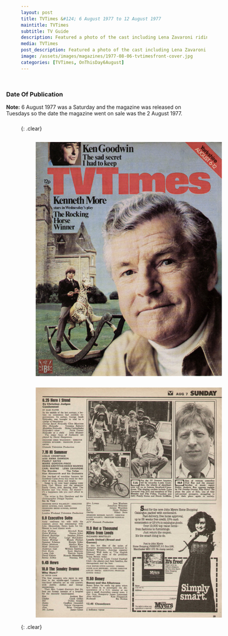 ```yaml
---
layout: post
title: TVTimes &#124; 6 August 1977 to 12 August 1977
maintitle: TVTimes
subtitle: TV Guide
description: Featured a photo of the cast including Lena Zavaroni riding bikes in the listing for Hi! Summer.
media: TVTimes
post_description: Featured a photo of the cast including Lena Zavaroni riding bikes in the listing for Hi! Summer.
image: /assets/images/magazines/1977-08-06-tvtimesfront-cover.jpg
categories: [TVTimes, OnThisDay6August]
---
```


<figure class="fig3">
<figcaption>
<h3>Date Of Publication</h3>
<strong>Note:</strong> 6 August 1977 was a Saturday and the magazine was released on Tuesdays so the date the magazine went on sale was the 2 August 1977.
</figcaption>
</figure>

{: .clear}

<figure class="fig1">
<a href="/assets/images/magazines/1977-08-06-tvtimesfront-cover.jpg"><img src="/assets/images/magazines/1977-08-06-tvtimesfront-cover.jpg" class="full-width zoom-in" /></a>
</figure>

<figure class="fig2">
<a href="/assets/images/magazines/1977-08-06-tvtimes-page-29.jpg"><img src="/assets/images/magazines/1977-08-06-tvtimes-page-29.jpg" class="full-width zoom-in" /></a>
</figure>

<br />{: .clear}

<style>
.dt-published {display: none;}

.post-meta:after {content: "6 August to 12 August 1977";}

.fig1 {float:left; width:49%;}

.fig2 {float:right; width:49%;}

.fig3 {float:right; width:100%;}

figcaption {float:left; width:100%;}

@media screen and (orientation:portrait) {
.fig1, .fig2 {float:left; width:100%;}
figcaption {float:left; width:100%; margin-bottom: 10px;}
}
</style>

